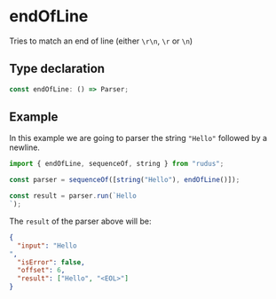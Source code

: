 # endOfLine

Tries to match an end of line (either `\r\n`, `\r` or `\n`)

## Type declaration

```ts
const endOfLine: () => Parser;
```

## Example

In this example we are going to parser the string `"Hello"` followed by a newline.

```ts
import { endOfLine, sequenceOf, string } from "rudus";

const parser = sequenceOf([string("Hello"), endOfLine()]);

const result = parser.run(`Hello
`);
```

The `result` of the parser above will be:

```json
{
  "input": "Hello
",
  "isError": false,
  "offset": 6,
  "result": ["Hello", "<EOL>"]
}
```
